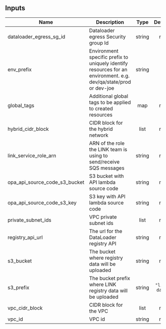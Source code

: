 ## Inputs

| Name | Description | Type | Default | Required |
|------|-------------|:----:|:-----:|:-----:|
| dataloader\_egress\_sg\_id | Dataloader egress Security group Id | string | n/a | yes |
| env\_prefix | Environment specific prefix to uniquely identify resources for an environment. e.g. dev/qa/state/prod or dev-joe | string | `""` | no |
| global\_tags | Additional global tags to be applied to created resources | map | n/a | yes |
| hybrid\_cidr\_block | CIDR block for the hybrid network | list | n/a | yes |
| link\_service\_role\_arn | ARN of the role the LINK team is using to send/receive SQS messages | string | n/a | yes |
| opa\_api\_source\_code\_s3\_bucket | S3 bucket with API lambda source code | string | n/a | yes |
| opa\_api\_source\_code\_s3\_key | S3 key with API lambda source code | string | n/a | yes |
| private\_subnet\_ids | VPC private subnet ids | list | n/a | yes |
| registry\_api\_url | The url for the DataLoader registry API | string | n/a | yes |
| s3\_bucket | The bucket where registry data will be uploaded | string | n/a | yes |
| s3\_prefix | The bucket prefix where LINK registry data will be uploaded | string | `"link-data"` | no |
| vpc\_cidr\_block | CIDR block for the VPC | list | n/a | yes |
| vpc\_id | VPC id | string | n/a | yes |

